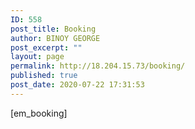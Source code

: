 ```yaml
---
ID: 558
post_title: Booking
author: BINOY GEORGE
post_excerpt: ""
layout: page
permalink: http://18.204.15.73/booking/
published: true
post_date: 2020-07-22 17:31:53
---
```

[em_booking]